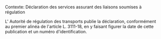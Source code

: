 Contexte: Déclaration des services assurant des liaisons soumises à régulation

L' Autorité de régulation des transports publie la déclaration, conformément au premier alinéa de l'article L. 3111-18, en y faisant figurer la date de cette publication et un numéro d'identification.